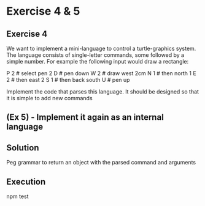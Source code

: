 # Exercise 4 & 5

## Exercise 4
We want to implement a mini-language to control a turtle-graphics system. The language consists of single-letter commands, some followed by a simple number.
For example the following input would draw a rectangle:

P 2 # select pen 2
D   # pen down
W 2 # draw west 2cm
N 1 # then north 1
E 2 # then east 2
S 1 # then back south
U   # pen up

Implement the code that parses this language. It should be designed so that it is simple to add new commands

(Ex 5)  - Implement it again as an internal language
---

## Solution
Peg grammar to return an object with the parsed command and arguments

## Execution
npm test
